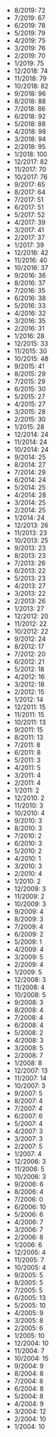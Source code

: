 *  8/2019: 72
*  7/2019: 67
*  6/2019: 78
*  5/2019: 79
*  4/2019: 75
*  3/2019: 76
*  2/2019: 70
*  1/2019: 75
*  12/2018: 74
*  11/2018: 79
*  10/2018: 82
*  9/2018: 96
*  8/2018: 88
*  7/2018: 86
*  6/2018: 92
*  5/2018: 88
*  4/2018: 98
*  3/2018: 94
*  2/2018: 95
*  1/2018: 100
*  12/2017: 82
*  11/2017: 70
*  10/2017: 76
*  9/2017: 65
*  8/2017: 64
*  7/2017: 51
*  6/2017: 51
*  5/2017: 52
*  4/2017: 39
*  3/2017: 41
*  2/2017: 37
*  1/2017: 39
*  12/2016: 42
*  11/2016: 40
*  10/2016: 37
*  9/2016: 36
*  8/2016: 37
*  7/2016: 35
*  6/2016: 38
*  5/2016: 33
*  4/2016: 32
*  3/2016: 35
*  2/2016: 31
*  1/2016: 28
*  12/2015: 33
*  11/2015: 30
*  10/2015: 48
*  9/2015: 41
*  8/2015: 29
*  7/2015: 29
*  6/2015: 30
*  5/2015: 27
*  4/2015: 27
*  3/2015: 28
*  2/2015: 30
*  1/2015: 28
*  12/2014: 24
*  11/2014: 24
*  10/2014: 24
*  9/2014: 25
*  8/2014: 27
*  7/2014: 29
*  6/2014: 24
*  5/2014: 25
*  4/2014: 28
*  3/2014: 25
*  2/2014: 25
*  1/2014: 24
*  12/2013: 26
*  11/2013: 23
*  10/2013: 25
*  9/2013: 23
*  8/2013: 23
*  7/2013: 26
*  6/2013: 22
*  5/2013: 23
*  4/2013: 27
*  3/2013: 22
*  2/2013: 26
*  1/2013: 27
*  12/2012: 20
*  11/2012: 22
*  10/2012: 22
*  9/2012: 24
*  8/2012: 17
*  7/2012: 20
*  6/2012: 21
*  5/2012: 18
*  4/2012: 16
*  3/2012: 18
*  2/2012: 15
*  1/2012: 14
*  12/2011: 15
*  11/2011: 15
*  10/2011: 13
*  9/2011: 15
*  8/2011: 13
*  7/2011: 8
*  6/2011: 8
*  5/2011: 3
*  4/2011: 5
*  3/2011: 4
*  2/2011: 4
*  1/2011: 2
*  12/2010: 2
*  11/2010: 3
*  10/2010: 4
*  9/2010: 3
*  8/2010: 3
*  7/2010: 2
*  6/2010: 3
*  5/2010: 2
*  4/2010: 1
*  3/2010: 3
*  2/2010: 4
*  1/2010: 2
*  12/2009: 3
*  11/2009: 2
*  10/2009: 3
*  9/2009: 4
*  8/2009: 3
*  7/2009: 4
*  6/2009: 2
*  5/2009: 1
*  4/2009: 4
*  3/2009: 5
*  2/2009: 4
*  1/2009: 5
*  12/2008: 3
*  11/2008: 4
*  10/2008: 5
*  9/2008: 3
*  8/2008: 4
*  7/2008: 4
*  6/2008: 4
*  5/2008: 2
*  4/2008: 3
*  3/2008: 5
*  2/2008: 7
*  1/2008: 8
*  12/2007: 13
*  11/2007: 14
*  10/2007: 3
*  9/2007: 5
*  8/2007: 4
*  7/2007: 4
*  6/2007: 6
*  5/2007: 4
*  4/2007: 3
*  3/2007: 3
*  2/2007: 5
*  1/2007: 4
*  12/2006: 3
*  11/2006: 5
*  10/2006: 3
*  9/2006: 6
*  8/2006: 4
*  7/2006: 0
*  6/2006: 10
*  5/2006: 6
*  4/2006: 7
*  3/2006: 7
*  2/2006: 8
*  1/2006: 6
*  12/2005: 4
*  11/2005: 7
*  10/2005: 4
*  9/2005: 5
*  8/2005: 5
*  7/2005: 5
*  6/2005: 13
*  5/2005: 10
*  4/2005: 9
*  3/2005: 8
*  2/2005: 6
*  1/2005: 10
*  12/2004: 10
*  11/2004: 7
*  10/2004: 15
*  9/2004: 9
*  8/2004: 8
*  7/2004: 8
*  6/2004: 8
*  5/2004: 8
*  4/2004: 9
*  3/2004: 12
*  2/2004: 10
*  1/2004: 10